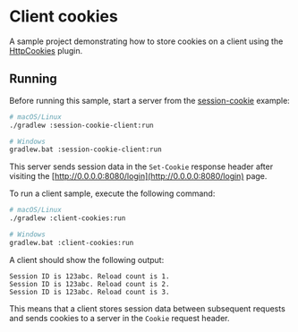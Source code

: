 # Client cookies

A sample project demonstrating how to store cookies on a client using the [HttpCookies](https://ktor.io/docs/http-cookies.html) plugin.

## Running

Before running this sample, start a server from the [session-cookie](../session-cookie-client) example:
```bash
# macOS/Linux
./gradlew :session-cookie-client:run

# Windows
gradlew.bat :session-cookie-client:run
```
This server sends session data in the `Set-Cookie` response header after visiting the [http://0.0.0.0:8080/login](http://0.0.0.0:8080/login) page.

To run a client sample, execute the following command:

```bash
# macOS/Linux
./gradlew :client-cookies:run

# Windows
gradlew.bat :client-cookies:run
```

A client should show the following output:
```
Session ID is 123abc. Reload count is 1.
Session ID is 123abc. Reload count is 2.
Session ID is 123abc. Reload count is 3.
```
This means that a client stores session data between subsequent requests and sends cookies to a server in the `Cookie` request header.
